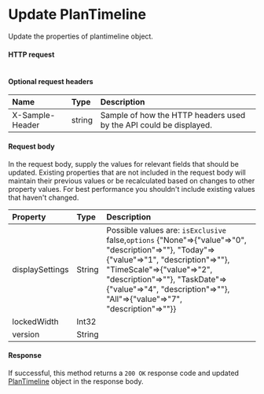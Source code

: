 # Update PlanTimeline

Update the properties of plantimeline object.
#### HTTP request
```http

```

#### Optional request headers
| Name       | Type | Description|
|:-----------|:------|:----------|
| X-Sample-Header  | string  | Sample of how the HTTP headers used by the API could be displayed.|

#### Request body
In the request body, supply the values for relevant fields that should be updated. Existing properties that are not included in the request body will maintain their previous values or be recalculated based on changes to other property values. For best performance you shouldn't include existing values that haven't changed.

| Property	   | Type	|Description|
|:---------------|:--------|:----------|
|displaySettings|String| Possible values are: `isExclusive` false,`options` {"None"=>{"value"=>"0", "description"=>""}, "Today"=>{"value"=>"1", "description"=>""}, "TimeScale"=>{"value"=>"2", "description"=>""}, "TaskDate"=>{"value"=>"4", "description"=>""}, "All"=>{"value"=>"7", "description"=>""}}|
|lockedWidth|Int32||
|version|String||

#### Response
If successful, this method returns a `200 OK` response code and updated [PlanTimeline](../resources/plantimeline.md) object in the response body.
